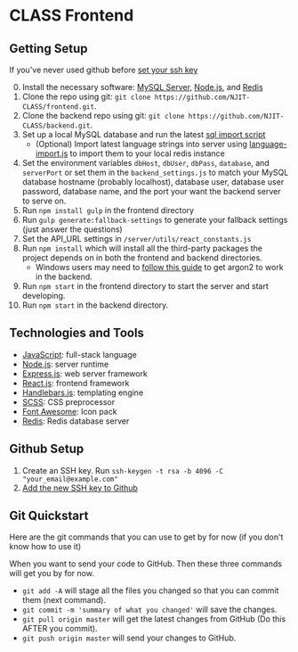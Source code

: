 # CLASS Frontend

## Getting Setup

If you've never used github before [set your ssh key](#github-setup)

0. Install the necessary software: [MySQL Server](https://dev.mysql.com/downloads/mysql/), [Node.js](https://nodejs.org/en/), and [Redis](https://redis.io/download) 
1. Clone the repo using git: `git clone https://github.com/NJIT-CLASS/frontend.git`.
2. Clone the backend repo using git: `git clone https://github.com/NJIT-CLASS/backend.git`.
3. Set up a local MySQL database and run the latest [sql import script](https://github.com/NJIT-CLASS/configuration/blob/master/EmptySystem.sql)
    - (Optional) Import latest language strings into server using  [language-import.js](https://github.com/NJIT-CLASS/Configuration/blob/master/language-import.js) to import them to your local redis instance
4. Set the environment variables `dbHost`, `dbUser`, `dbPass`, `database`, and `serverPort` or set them in the `backend_settings.js` to match your MySQL database hostname (probably localhost), database user, database user password, database name, and the port your want the backend server to serve on.
5. Run `npm install gulp` in the frontend directory
6. Run `gulp generate:fallback-settings` to generate your fallback settings (just answer the questions)
7. Set the API_URL settings in `/server/utils/react_constants.js`
8. Run `npm install` which will install all the third-party packages the project depends on in both the frontend and backend directories.
    - Windows users may need to [follow this guide](https://github.com/nodejs/node-gyp) to get argon2 to work in the backend.
9. Run `npm start` in the frontend directory to start the server and start developing.
10. Run `npm start` in the backend directory.

## Technologies and Tools

- [JavaScript](https://developer.mozilla.org/en-US/docs/Web/JavaScript): full-stack language
- [Node.js](https://nodejs.org/en/): server runtime
- [Express.js](http://expressjs.com/en/4x/api.html): web server framework
- [React.js](https://facebook.github.io/react/index.html): frontend framework
- [Handlebars.js](http://handlebarsjs.com/expressions.html): templating engine
- [SCSS](http://sass-lang.com/guide): CSS preprocessor
- [Font Awesome](http://fontawesome.io/): Icon pack
- [Redis](http://redis.io/): Redis database server

## Github Setup

1. Create an SSH key. Run `ssh-keygen -t rsa -b 4096 -C "your_email@example.com"`
2. [Add the new SSH key to Github](https://help.github.com/articles/adding-a-new-ssh-key-to-your-github-account/#platform-mac)

## Git Quickstart

Here are the git commands that you can use to get by for now (if you don't know how to use it)

When you want to send your code to GitHub. Then these three commands will get you by for now.
- `git add -A` will stage all the files you changed so that you can commit them (next command).
- `git commit -m 'summary of what you changed'` will save the changes.
- `git pull origin master` will get the latest changes from GitHub (Do this AFTER you commit).
- `git push origin master` will send your changes to GitHub.
